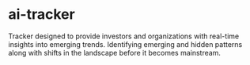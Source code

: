# ai-tracker
Tracker designed to provide investors and organizations with real-time insights into emerging trends. Identifying emerging and hidden patterns along with shifts in the landscape before it becomes mainstream.
